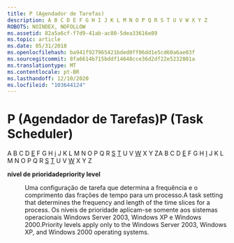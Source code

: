 ```yaml
---
title: P (Agendador de Tarefas)
description: A B C D E F G H I J K L M N O P Q R S T U V W X Y Z
ROBOTS: NOINDEX, NOFOLLOW
ms.assetid: 82a5a6cf-f7d9-41ab-ac80-5dea33616e89
ms.topic: article
ms.date: 05/31/2018
ms.openlocfilehash: ba941f927965421bded0ff06dd1e5cd60a6ae03f
ms.sourcegitcommit: 8fa6614b715bddf14648cce36d2df22e5232801a
ms.translationtype: MT
ms.contentlocale: pt-BR
ms.lasthandoff: 12/10/2020
ms.locfileid: "103644124"
---
```

# <a name="p-task-scheduler"></a><span data-ttu-id="2b1f1-103">P (Agendador de Tarefas)</span><span class="sxs-lookup"><span data-stu-id="2b1f1-103">P (Task Scheduler)</span></span>

<span data-ttu-id="2b1f1-104">A B C D [E](e.md) F G H [i](i.md) J K L M N O P Q R [S](s.md) [T](t.md) U V [W](w.md) X Y Z</span><span class="sxs-lookup"><span data-stu-id="2b1f1-104">A B C D [E](e.md) F G H [I](i.md) J K L M N O P Q R [S](s.md) [T](t.md) U V [W](w.md) X Y Z</span></span>

<dl> <dt>

<span data-ttu-id="2b1f1-105"><span id="_msb_priority_level_gly"></span><span id="_MSB_PRIORITY_LEVEL_GLY"></span>**nível de prioridade**</span><span class="sxs-lookup"><span data-stu-id="2b1f1-105"><span id="_msb_priority_level_gly"></span><span id="_MSB_PRIORITY_LEVEL_GLY"></span>**priority level**</span></span>
</dt> <dd>

<span data-ttu-id="2b1f1-106">Uma configuração de tarefa que determina a frequência e o comprimento das frações de tempo para um processo.</span><span class="sxs-lookup"><span data-stu-id="2b1f1-106">A task setting that determines the frequency and length of the time slices for a process.</span></span> <span data-ttu-id="2b1f1-107">Os níveis de prioridade aplicam-se somente aos sistemas operacionais Windows Server 2003, Windows XP e Windows 2000.</span><span class="sxs-lookup"><span data-stu-id="2b1f1-107">Priority levels apply only to the Windows Server 2003, Windows XP, and Windows 2000 operating systems.</span></span>

</dd> </dl>

 

 




